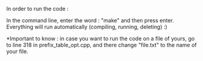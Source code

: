 In order to run the code :

In the command line, enter the word : "make" and then press enter.
Everything will run automatically (compiling, running, deleting) :)

*Important to know : in case you want to run the code on a file of yours,
go to line 318 in prefix_table_opt.cpp, and there change "file.txt" to the name of your file.